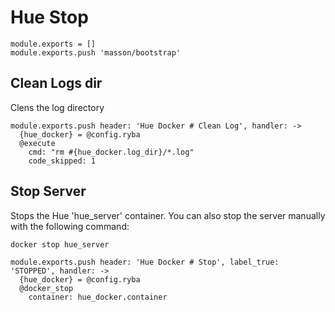 
# Hue Stop

    module.exports = []
    module.exports.push 'masson/bootstrap'

## Clean Logs dir

Clens the log directory

    module.exports.push header: 'Hue Docker # Clean Log', handler: ->
      {hue_docker} = @config.ryba
      @execute
        cmd: "rm #{hue_docker.log_dir}/*.log"
        code_skipped: 1

## Stop Server

Stops the Hue 'hue_server' container. You can also stop the server manually with the following
command:

```
docker stop hue_server
```


    module.exports.push header: 'Hue Docker # Stop', label_true: 'STOPPED', handler: ->
      {hue_docker} = @config.ryba
      @docker_stop
        container: hue_docker.container
